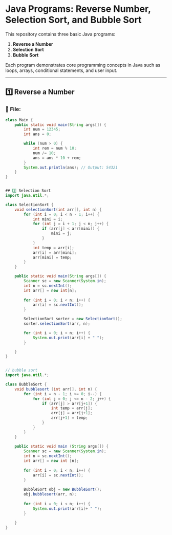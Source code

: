 # Java Programs: Reverse Number, Selection Sort, and Bubble Sort

This repository contains three basic Java programs:

1. **Reverse a Number**
2. **Selection Sort**
3. **Bubble Sort**

Each program demonstrates core programming concepts in Java such as loops, arrays, conditional statements, and user input.

---

## 1️⃣ Reverse a Number

### 📄 File:
```java
class Main {
    public static void main(String args[]) {
        int num = 12345;
        int ans = 0;

        while (num > 0) {
            int rem = num % 10;
            num /= 10;
            ans = ans * 10 + rem;
        }
        System.out.println(ans); // Output: 54321
    }
}


## 2️⃣ Selection Sort
import java.util.*;

class SelectionSort {
    void selectionSort(int arr[], int n) {
        for (int i = 0; i < n - 1; i++) {
            int mini = i;
            for (int j = i + 1; j < n; j++) {
                if (arr[j] < arr[mini]) {
                    mini = j;
                }
            }
            int temp = arr[i];
            arr[i] = arr[mini];
            arr[mini] = temp;
        }
    }

    public static void main(String args[]) {
        Scanner sc = new Scanner(System.in);
        int n = sc.nextInt();
        int arr[] = new int[n];
        
        for (int i = 0; i < n; i++) {
            arr[i] = sc.nextInt();
        }

        SelectionSort sorter = new SelectionSort();
        sorter.selectionSort(arr, n);

        for (int i = 0; i < n; i++) {
            System.out.print(arr[i] + " ");
        }

    }
}


// bubble sort
import java.util.*;

class BubbleSort {
    void bubblesort (int arr[], int n) {
        for (int i = n - 1; i >= 0; i--) {
            for (int j = 0; j <= n - 2; j++) {
                if (arr[j] > arr[j+1]) {
                    int temp = arr[j];
                    arr[j] = arr[j+1];
                    arr[j+1] = temp;
                }
            }
        }
    }
    
    public static void main (String args[]) {
        Scanner sc = new Scanner(System.in);
        int n = sc.nextInt();
        int arr[] = new int [n];
        
        for (int i = 0; i < n; i++) {
            arr[i] = sc.nextInt();
        }
        
        BubbleSort obj = new BubbleSort();
        obj.bubblesort(arr, n);
        
        for (int i = 0; i < n; i++) {
            System.out.print(arr[i]+ " ");
        }
        
    }
}